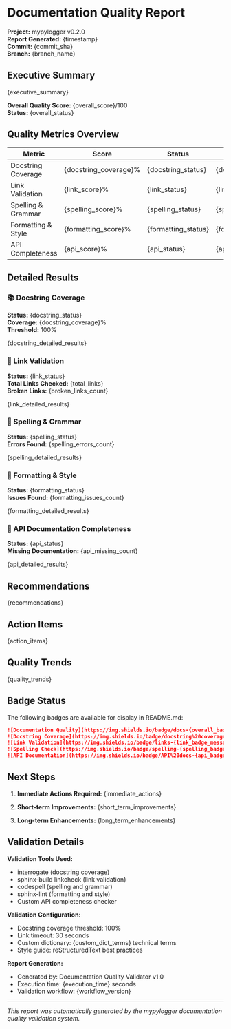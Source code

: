 # Documentation Quality Report

**Project:** mypylogger v0.2.0  
**Report Generated:** {timestamp}  
**Commit:** {commit_sha}  
**Branch:** {branch_name}  

## Executive Summary

{executive_summary}

**Overall Quality Score:** {overall_score}/100  
**Status:** {overall_status}  

## Quality Metrics Overview

| Metric | Score | Status | Details |
|--------|-------|--------|---------|
| Docstring Coverage | {docstring_coverage}% | {docstring_status} | {docstring_details} |
| Link Validation | {link_score}% | {link_status} | {link_details} |
| Spelling & Grammar | {spelling_score}% | {spelling_status} | {spelling_details} |
| Formatting & Style | {formatting_score}% | {formatting_status} | {formatting_details} |
| API Completeness | {api_score}% | {api_status} | {api_details} |

## Detailed Results

### 📚 Docstring Coverage

**Status:** {docstring_status}  
**Coverage:** {docstring_coverage}%  
**Threshold:** 100%  

{docstring_detailed_results}

### 🔗 Link Validation

**Status:** {link_status}  
**Total Links Checked:** {total_links}  
**Broken Links:** {broken_links_count}  

{link_detailed_results}

### 📝 Spelling & Grammar

**Status:** {spelling_status}  
**Errors Found:** {spelling_errors_count}  

{spelling_detailed_results}

### 🎨 Formatting & Style

**Status:** {formatting_status}  
**Issues Found:** {formatting_issues_count}  

{formatting_detailed_results}

### 🔧 API Documentation Completeness

**Status:** {api_status}  
**Missing Documentation:** {api_missing_count}  

{api_detailed_results}

## Recommendations

{recommendations}

## Action Items

{action_items}

## Quality Trends

{quality_trends}

## Badge Status

The following badges are available for display in README.md:

```markdown
![Documentation Quality](https://img.shields.io/badge/docs-{overall_badge_message}-{overall_badge_color})
![Docstring Coverage](https://img.shields.io/badge/docstring%20coverage-{docstring_coverage}%25-{docstring_badge_color})
![Link Validation](https://img.shields.io/badge/links-{link_badge_message}-{link_badge_color})
![Spelling Check](https://img.shields.io/badge/spelling-{spelling_badge_message}-{spelling_badge_color})
![API Documentation](https://img.shields.io/badge/API%20docs-{api_badge_message}-{api_badge_color})
```

## Next Steps

1. **Immediate Actions Required:**
   {immediate_actions}

2. **Short-term Improvements:**
   {short_term_improvements}

3. **Long-term Enhancements:**
   {long_term_enhancements}

## Validation Details

**Validation Tools Used:**
- interrogate (docstring coverage)
- sphinx-build linkcheck (link validation)
- codespell (spelling and grammar)
- sphinx-lint (formatting and style)
- Custom API completeness checker

**Validation Configuration:**
- Docstring coverage threshold: 100%
- Link timeout: 30 seconds
- Custom dictionary: {custom_dict_terms} technical terms
- Style guide: reStructuredText best practices

**Report Generation:**
- Generated by: Documentation Quality Validator v1.0
- Execution time: {execution_time} seconds
- Validation workflow: {workflow_version}

---

*This report was automatically generated by the mypylogger documentation quality validation system.*